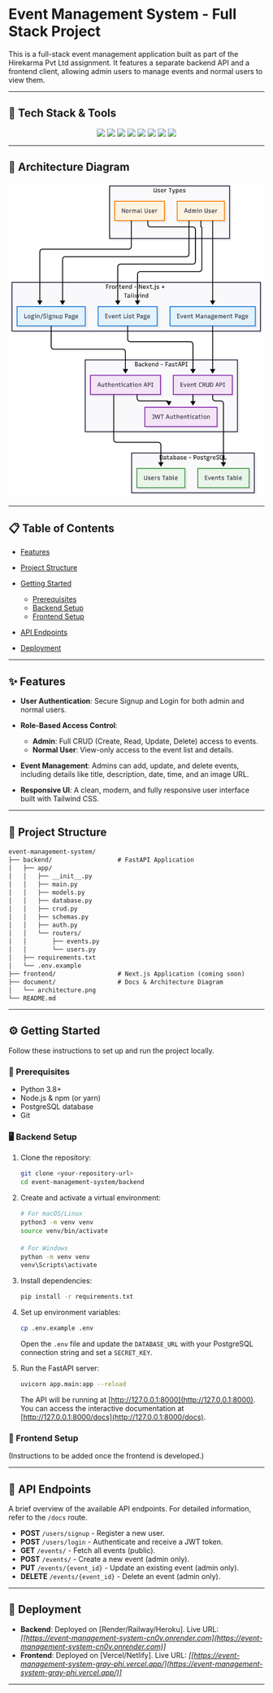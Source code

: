 # Event Management System - Full Stack Project

This is a full-stack event management application built as part of the Hirekarma Pvt Ltd assignment. It features a separate backend API and a frontend client, allowing admin users to manage events and normal users to view them.

---

## 🚀 Tech Stack & Tools

<p align="center">
  <img src="https://img.shields.io/badge/Python-3776AB?style=for-the-badge&logo=python&logoColor=white" />
  <img src="https://img.shields.io/badge/FastAPI-009688?style=for-the-badge&logo=fastapi&logoColor=white" />
  <img src="https://img.shields.io/badge/Next.js-000000?style=for-the-badge&logo=nextdotjs&logoColor=white" />
  <img src="https://img.shields.io/badge/React-61DAFB?style=for-the-badge&logo=react&logoColor=black" />
  <img src="https://img.shields.io/badge/Tailwind_CSS-38B2AC?style=for-the-badge&logo=tailwind-css&logoColor=white" />
  <img src="https://img.shields.io/badge/PostgreSQL-336791?style=for-the-badge&logo=postgresql&logoColor=white" />
  <img src="https://img.shields.io/badge/JWT-000000?style=for-the-badge&logo=jsonwebtokens&logoColor=white" />
  <img src="https://img.shields.io/badge/GitHub-181717?style=for-the-badge&logo=github&logoColor=white" />
</p>

---

## 📐 Architecture Diagram

<p align="center">
  <img src="./doc/Architecture-diagram.png" alt="Architecture Diagram" width="700" />
</p>

---

## 📋 Table of Contents

* [Features](#features)
* [Project Structure](#project-structure)
* [Getting Started](#getting-started)

  * [Prerequisites](#prerequisites)
  * [Backend Setup](#backend-setup)
  * [Frontend Setup](#frontend-setup)
* [API Endpoints](#api-endpoints)
* [Deployment](#deployment)

---

## ✨ Features

* **User Authentication**: Secure Signup and Login for both admin and normal users.
* **Role-Based Access Control**:

  * **Admin**: Full CRUD (Create, Read, Update, Delete) access to events.
  * **Normal User**: View-only access to the event list and details.
* **Event Management**: Admins can add, update, and delete events, including details like title, description, date, time, and an image URL.
* **Responsive UI**: A clean, modern, and fully responsive user interface built with Tailwind CSS.

---

## 📂 Project Structure

```
event-management-system/
├── backend/                  # FastAPI Application
│   ├── app/
│   │   ├── __init__.py
│   │   ├── main.py
│   │   ├── models.py
│   │   ├── database.py
│   │   ├── crud.py
│   │   ├── schemas.py
│   │   ├── auth.py
│   │   └── routers/
│   │       ├── events.py
│   │       └── users.py
│   ├── requirements.txt
│   └── .env.example
├── frontend/                 # Next.js Application (coming soon)
├── document/                 # Docs & Architecture Diagram
│   └── architecture.png
└── README.md
```

---

## ⚙️ Getting Started

Follow these instructions to set up and run the project locally.

### 🔑 Prerequisites

* Python 3.8+
* Node.js & npm (or yarn)
* PostgreSQL database
* Git

### 🖥 Backend Setup

1. Clone the repository:

   ```bash
   git clone <your-repository-url>
   cd event-management-system/backend
   ```

2. Create and activate a virtual environment:

   ```bash
   # For macOS/Linux
   python3 -m venv venv
   source venv/bin/activate

   # For Windows
   python -m venv venv
   venv\Scripts\activate
   ```

3. Install dependencies:

   ```bash
   pip install -r requirements.txt
   ```

4. Set up environment variables:

   ```bash
   cp .env.example .env
   ```

   Open the `.env` file and update the `DATABASE_URL` with your PostgreSQL connection string and set a `SECRET_KEY`.

5. Run the FastAPI server:

   ```bash
   uvicorn app.main:app --reload
   ```

   The API will be running at [http://127.0.0.1:8000](http://127.0.0.1:8000). You can access the interactive documentation at [http://127.0.0.1:8000/docs](http://127.0.0.1:8000/docs).

### 🎨 Frontend Setup

(Instructions to be added once the frontend is developed.)

---

## 📡 API Endpoints

A brief overview of the available API endpoints. For detailed information, refer to the `/docs` route.

* **POST** `/users/signup` - Register a new user.
* **POST** `/users/login` - Authenticate and receive a JWT token.
* **GET** `/events/` - Fetch all events (public).
* **POST** `/events/` - Create a new event (admin only).
* **PUT** `/events/{event_id}` - Update an existing event (admin only).
* **DELETE** `/events/{event_id}` - Delete an event (admin only).

---

## 🚀 Deployment

* **Backend**: Deployed on \[Render/Railway/Heroku]. Live URL: *\[[https://event-management-system-cn0v.onrender.com](https://event-management-system-cn0v.onrender.com)]*
* **Frontend**: Deployed on \[Vercel/Netlify]. Live URL: *\[[https://event-management-system-gray-phi.vercel.app/](https://event-management-system-gray-phi.vercel.app/)]*

---
